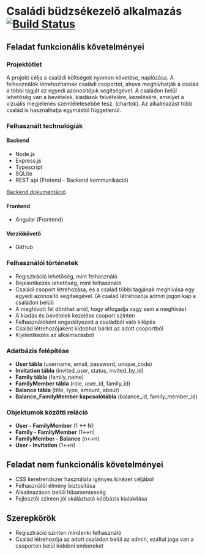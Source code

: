 

# Családi büdzsékezelő alkalmazás [![Build Status](https://travis-ci.com/szabifabian/family-expense-tracker.svg?branch=master)](https://travis-ci.com/szabifabian/family-expense-tracker)

## Feladat funkcionális követelményei

### Projektötlet

A projekt célja a családi költségek nyomon követése, naplózása. A felhasználók létrehozhatnak családi csoportot, ahova meghívhatják a család a többi tagját az egyedi azonosítójuk segítségével. A családon belül lehetőség van a bevételek, kiadások felvételére, kezelésére, amelyet a vizuális megjelenés szemléletesebbé tesz. (chartok). Az alkalmazást több család is használhatja egymástól függetlenül.

### Felhasznált technológiák

#### Backend
- Node.js
- Express.js
- Typescript 
- SQLite  
- REST api  (Frotend - Backend kommunikáció)

[Backend dokumentáció](https://github.com/szabifabian/family-expense-tracker/wiki/Backend-dokument%C3%A1ci%C3%B3)

#### Frontend
- Angular (Frontend)

#### Verziókövető

- GitHub

### Felhasználói történetek

- Regisztráció lehetőség, mint felhasználó  
- Bejelentkezés lehetőség, mint felhasználó 
- Családi csoport létrehozása, és a család többi tagjának meghívása egy egyedi azonosító segítségével. (A család létrehozója admin jogon kap a családon belül)
- A meghívott fél dönthet arról, hogy elfogadja vagy sem a meghívást  
- A kiadás és bevételek kezelése csoport szinten  
- Felhasználóként engedélyezett a családból való kilépés  
- Család létrehozójaként kidobhat bárkit az adott csoportból  
- Kijelentkezés az alkalmazásból  
  
### Adatbázis felépítése

- **User tábla**  (username, email, password, unique_code)
- **Invitation tábla** (invited_user, status, invited_by_id)
- **Family tábla** (family_name)
- **FamilyMember tábla** (role, user_id, family_id)
- **Balance tábla** (title, type, amount, about)  
- **Balance_FamilyMember kapcsolótábla** (balance_id, family_member_id)
  
### Objektumok közötti reláció  
  
- **User - FamilyMember**  (1 <-> N)
- **Family - FamilyMember**  (1<->n)
- **FamilyMember - Balance**  (n<->n)
- **User - Invitation** (1<->n)

## Feladat nem funkcionális követelményei  
  
- CSS keretrendszer használata igényes kinézet céljából  
- Felhasználói élmény biztosítása  
- Alkalmazáson belüli hibamentesség  
- Fejlesztői szinten jól skálázható kódbázis kialakítása

## Szerepkörök

- Regisztráció szinten mindenki felhasználó  
- Család létrehozója az adott családon belül az admin, ezáltal joga van a csoporton belül kidobni embereket

